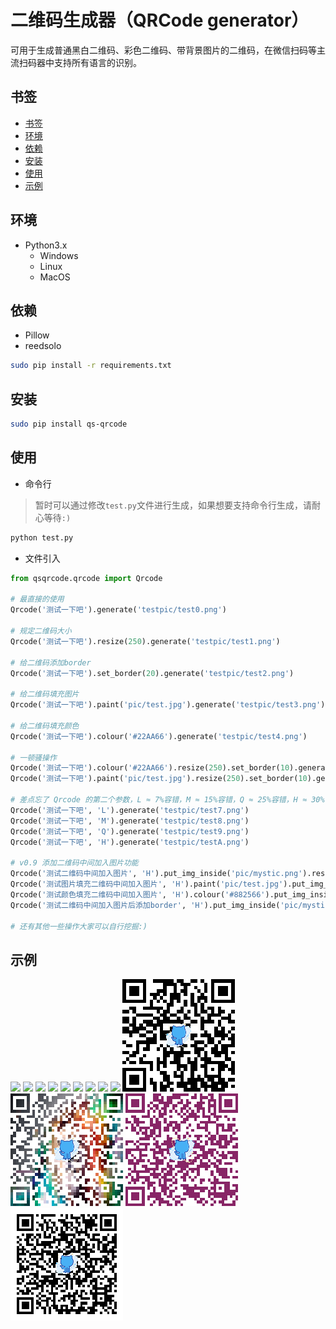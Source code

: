 # 二维码生成器（QRCode generator）

可用于生成普通黑白二维码、彩色二维码、带背景图片的二维码，在微信扫码等主流扫码器中支持所有语言的识别。

## 书签

 - [书签](#书签)
 - [环境](#环境)
 - [依赖](#依赖)
 - [安装](#安装)
 - [使用](#使用)
 - [示例](#示例)
 
 ## 环境
 
  - Python3.x
    - Windows
    - Linux
    - MacOS 
 
 ## 依赖
 
 - Pillow
 - reedsolo
 
 ```bash
 sudo pip install -r requirements.txt
 ```
 
 ## 安装
 
 ```bash
sudo pip install qs-qrcode
```
 
 ## 使用
 - 命令行
 > 暂时可以通过修改`test.py`文件进行生成，如果想要支持命令行生成，请耐心等待`:)`
```bash
python test.py 
```
 - 文件引入
```python
from qsqrcode.qrcode import Qrcode

# 最直接的使用
Qrcode('测试一下吧').generate('testpic/test0.png')

# 规定二维码大小
Qrcode('测试一下吧').resize(250).generate('testpic/test1.png')

# 给二维码添加border
Qrcode('测试一下吧').set_border(20).generate('testpic/test2.png')

# 给二维码填充图片
Qrcode('测试一下吧').paint('pic/test.jpg').generate('testpic/test3.png')

# 给二维码填充颜色
Qrcode('测试一下吧').colour('#22AA66').generate('testpic/test4.png')

# 一顿骚操作
Qrcode('测试一下吧').colour('#22AA66').resize(250).set_border(10).generate('testpic/test5.png')
Qrcode('测试一下吧').paint('pic/test.jpg').resize(250).set_border(10).generate('testpic/test6.png')

# 差点忘了 Qrcode 的第二个参数，L ≈ 7%容错，M ≈ 15%容错，Q ≈ 25%容错，H ≈ 30%容错
Qrcode('测试一下吧', 'L').generate('testpic/test7.png')
Qrcode('测试一下吧', 'M').generate('testpic/test8.png')
Qrcode('测试一下吧', 'Q').generate('testpic/test9.png')
Qrcode('测试一下吧', 'H').generate('testpic/testA.png')

# v0.9 添加二维码中间加入图片功能
Qrcode('测试二维码中间加入图片', 'H').put_img_inside('pic/mystic.png').resize(375).generate('testpic/testB.png')
Qrcode('测试图片填充二维码中间加入图片', 'H').paint('pic/test.jpg').put_img_inside('pic/mystic.png').resize(375).generate('testpic/testC.png')
Qrcode('测试颜色填充二维码中间加入图片', 'H').colour('#882566').put_img_inside('pic/mystic.png').resize(375).generate('testpic/testD.png')
Qrcode('测试二维码中间加入图片后添加border', 'H').put_img_inside('pic/mystic.png').resize(335).set_border(20).generate('testpic/testE.png')

# 还有其他一些操作大家可以自行挖掘:)

```
 
 
 ## 示例
 ![](https://raw.githubusercontent.com/tomhaoye/qrcode/master/testpic/testD.gif)
 ![](https://raw.githubusercontent.com/tomhaoye/qrcode/master/testpic/test5.png)
 ![](https://raw.githubusercontent.com/tomhaoye/qrcode/master/testpic/test2.png)
 ![](https://raw.githubusercontent.com/tomhaoye/qrcode/master/testpic/test3.png)
 ![](https://raw.githubusercontent.com/tomhaoye/qrcode/master/testpic/test0.png)
 ![](https://raw.githubusercontent.com/tomhaoye/qrcode/master/testpic/test1.png)
 ![](https://raw.githubusercontent.com/tomhaoye/qrcode/master/testpic/test6.png)
 ![](https://raw.githubusercontent.com/tomhaoye/qrcode/master/testpic/test7.png)
 ![](https://raw.githubusercontent.com/tomhaoye/qrcode/master/testpic/test8.png)
 ![](https://raw.githubusercontent.com/tomhaoye/qrcode/master/testpic/test9.png)
 ![](https://raw.githubusercontent.com/tomhaoye/qrcode/master/testpic/testA.png)
 ![](https://raw.githubusercontent.com/tomhaoye/qrcode/master/testpic/testB.png)
 ![](https://raw.githubusercontent.com/tomhaoye/qrcode/master/testpic/testC.png)